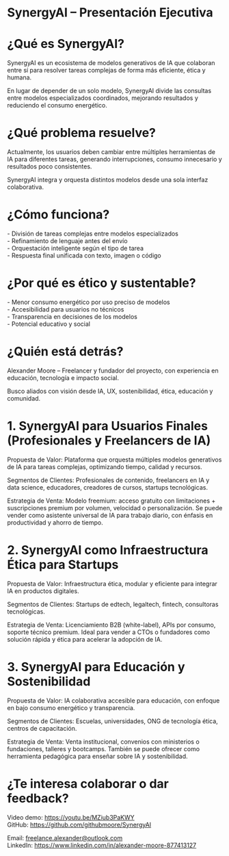 # SynergyAI – Presentación Ejecutiva

# **¿Qué es SynergyAI?**

SynergyAI es un ecosistema de modelos generativos de IA que colaboran entre sí para resolver tareas complejas de forma más eficiente, ética y humana.

En lugar de depender de un solo modelo, SynergyAI divide las consultas entre modelos especializados coordinados, mejorando resultados y reduciendo el consumo energético.

# **¿Qué problema resuelve?**

Actualmente, los usuarios deben cambiar entre múltiples herramientas de IA para diferentes tareas, generando interrupciones, consumo innecesario y resultados poco consistentes.

SynergyAI integra y orquesta distintos modelos desde una sola interfaz colaborativa.

# **¿Cómo funciona?**

\- División de tareas complejas entre modelos especializados  
\- Refinamiento de lenguaje antes del envío  
\- Orquestación inteligente según el tipo de tarea  
\- Respuesta final unificada con texto, imagen o código

# **¿Por qué es ético y sustentable?**

\- Menor consumo energético por uso preciso de modelos  
\- Accesibilidad para usuarios no técnicos  
\- Transparencia en decisiones de los modelos  
\- Potencial educativo y social

# **¿Quién está detrás?**

Alexander Moore – Freelancer y fundador del proyecto, con experiencia en educación, tecnología e impacto social.

Busco aliados con visión desde IA, UX, sostenibilidad, ética, educación y comunidad.

# **1\. SynergyAI para Usuarios Finales (Profesionales y Freelancers de IA)**

Propuesta de Valor: Plataforma que orquesta múltiples modelos generativos de IA para tareas complejas, optimizando tiempo, calidad y recursos.

Segmentos de Clientes: Profesionales de contenido, freelancers en IA y data science, educadores, creadores de cursos, startups tecnológicas.

Estrategia de Venta: Modelo freemium: acceso gratuito con limitaciones \+ suscripciones premium por volumen, velocidad o personalización. Se puede vender como asistente universal de IA para trabajo diario, con énfasis en productividad y ahorro de tiempo.

# **2\. SynergyAI como Infraestructura Ética para Startups**

Propuesta de Valor: Infraestructura ética, modular y eficiente para integrar IA en productos digitales.

Segmentos de Clientes: Startups de edtech, legaltech, fintech, consultoras tecnológicas.

Estrategia de Venta: Licenciamiento B2B (white-label), APIs por consumo, soporte técnico premium. Ideal para vender a CTOs o fundadores como solución rápida y ética para acelerar la adopción de IA.

# **3\. SynergyAI para Educación y Sostenibilidad**

Propuesta de Valor: IA colaborativa accesible para educación, con enfoque en bajo consumo energético y transparencia.

Segmentos de Clientes: Escuelas, universidades, ONG de tecnología ética, centros de capacitación.

Estrategia de Venta: Venta institucional, convenios con ministerios o fundaciones, talleres y bootcamps. También se puede ofrecer como herramienta pedagógica para enseñar sobre IA y sostenibilidad.

# **¿Te interesa colaborar o dar feedback?**

Video demo: https://youtu.be/MZiub3PaKWY  
GitHub: https://github.com/githubmoore/SynergyAI

Email: freelance.alexander@outlook.com  
LinkedIn: https://www.linkedin.com/in/alexander-moore-877413127

